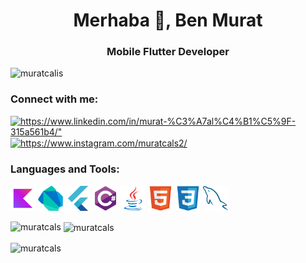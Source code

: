 <h1 align="center">Merhaba 👋, Ben Murat</h1>
<h3 align="center">Mobile Flutter Developer</h3>

<p align="left"> <img src="https://komarev.com/ghpvc/?username=muratcalis&label=Profile%20views&color=0e75b6&style=flat" alt="muratcalis" /> </p>

<h3 align="left">Connect with me:</h3>
<p align="left">
<a href="https://www.linkedin.com/in/murat-%C3%A7al%C4%B1%C5%9F-315a561b4/" target="blank"><img align="center" src="https://raw.githubusercontent.com/rahuldkjain/github-profile-readme-generator/master/src/images/icons/Social/linked-in-alt.svg" alt=https://www.linkedin.com/in/murat-%C3%A7al%C4%B1%C5%9F-315a561b4/" height="30" width="40" /></a>
<a href="https://www.instagram.com/muratcals2/" target="blank"><img align="center" src="https://raw.githubusercontent.com/rahuldkjain/github-profile-readme-generator/master/src/images/icons/Social/instagram.svg" alt="https://www.instagram.com/muratcals2/" height="30" width="40" /></a>
</p>

<h3 align="left">Languages and Tools:</h3>
<p align="left"> <img src="https://github.com/devicons/devicon/blob/master/icons/kotlin/kotlin-original.svg" alt="Kotlin" width="40" height="40"/> <img src="https://github.com/devicons/devicon/blob/master/icons/dart/dart-original.svg" alt="Dart" width="40" height="40"/> <img src="https://github.com/devicons/devicon/blob/master/icons/flutter/flutter-original.svg" alt="Flutter" width="40" height="40"/>  
<img src="https://github.com/devicons/devicon/blob/master/icons/csharp/csharp-original.svg" alt="C#" width="40" height="40"/> 
  <img src="https://github.com/devicons/devicon/blob/master/icons/java/java-original.svg" alt="Java" width="40" height="40"/> 
    <img src="https://github.com/devicons/devicon/blob/master/icons/html5/html5-original.svg" alt="Html" width="40" height="40"/> 
    <img src="https://github.com/devicons/devicon/blob/master/icons/css3/css3-original.svg" alt="Css" width="40" height="40"/> 
    <img src="https://github.com/devicons/devicon/blob/master/icons/mysql/mysql-original.svg" alt="Sql" width="40" height="40"/>  </p>


<p><img align="left" src="https://github-readme-stats.vercel.app/api/top-langs?username=muratcals&show_icons=true&title_color=0d0c0c&locale=en&layout=compact" alt="muratcals" /></p>

<p>&nbsp;<img align="center" src="https://github-readme-stats.vercel.app/api?username=muratcals&show_icons=true&locale=en" alt="muratcals" /></p>

<p><img align="center" src="https://github-readme-streak-stats.herokuapp.com/?user=muratcals&" alt="muratcals" /></p>
